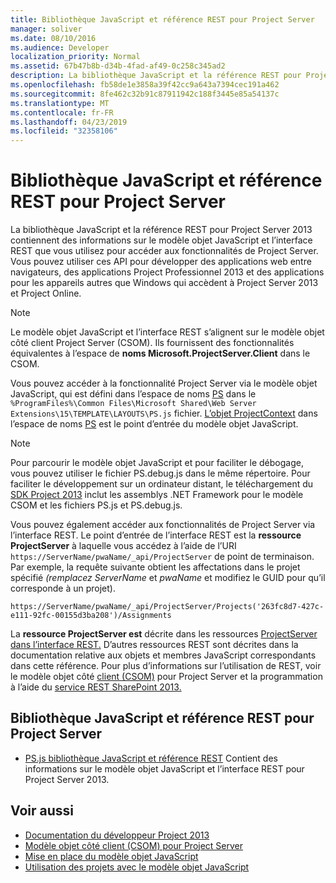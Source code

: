 ```yaml
---
title: Bibliothèque JavaScript et référence REST pour Project Server
manager: soliver
ms.date: 08/10/2016
ms.audience: Developer
localization_priority: Normal
ms.assetid: 67b47b8b-d34b-4fad-af49-0c258c345ad2
description: La bibliothèque JavaScript et la référence REST pour Project Server 2013 contiennent des informations sur le modèle objet JavaScript et l’interface REST que vous utilisez pour accéder aux fonctionnalités de Project Server. Vous pouvez utiliser ces API pour développer des applications web entre navigateurs, des applications Project Professionnel 2013 et des applications pour les appareils autres que Windows qui accèdent à Project Server 2013 et Project Online.
ms.openlocfilehash: fb58de1e3858a39f42cc9a643a7394cec191a462
ms.sourcegitcommit: 8fe462c32b91c87911942c188f3445e85a54137c
ms.translationtype: MT
ms.contentlocale: fr-FR
ms.lasthandoff: 04/23/2019
ms.locfileid: "32358106"
---
```

# <a name="javascript-library-and-rest-reference-for-project-server"></a>Bibliothèque JavaScript et référence REST pour Project Server

La bibliothèque JavaScript et la référence REST pour Project Server 2013 contiennent des informations sur le modèle objet JavaScript et l’interface REST que vous utilisez pour accéder aux fonctionnalités de Project Server. Vous pouvez utiliser ces API pour développer des applications web entre navigateurs, des applications Project Professionnel 2013 et des applications pour les appareils autres que Windows qui accèdent à Project Server 2013 et Project Online.
  
> [!NOTE]
> Le modèle objet JavaScript et l’interface REST s’alignent sur le modèle objet côté client Project Server (CSOM). Ils fournissent des fonctionnalités équivalentes à l’espace de **noms Microsoft.ProjectServer.Client** dans le CSOM. 
  
Vous pouvez accéder à la fonctionnalité Project Server via le modèle objet JavaScript, qui est défini dans l’espace de noms [PS](https://msdn.microsoft.com/library/e3156167-a4fd-1bf6-8d1c-e180de1844ed%28Office.15%29.aspx) dans le  `%ProgramFiles%\Common Files\Microsoft Shared\Web Server Extensions\15\TEMPLATE\LAYOUTS\PS.js` fichier. [L’objet ProjectContext](https://msdn.microsoft.com/library/a490b675-a845-ee94-3877-b99ada9bf2b0%28Office.15%29.aspx) dans l’espace de noms [PS](https://msdn.microsoft.com/library/e3156167-a4fd-1bf6-8d1c-e180de1844ed%28Office.15%29.aspx) est le point d’entrée du modèle objet JavaScript. 
  
> [!NOTE]
> Pour parcourir le modèle objet JavaScript et pour faciliter le débogage, vous pouvez utiliser le fichier PS.debug.js dans le même répertoire. Pour faciliter le développement sur un ordinateur distant, le téléchargement du [SDK Project 2013](https://www.microsoft.com/en-us/download/details.aspx?id=30435) inclut les assemblys .NET Framework pour le modèle CSOM et les fichiers PS.js et PS.debug.js. 
  
Vous pouvez également accéder aux fonctionnalités de Project Server via l’interface REST. Le point d’entrée de l’interface REST est la **ressource ProjectServer** à laquelle vous accédez à l’aide de l’URI  `https://ServerName/pwaName/_api/ProjectServer` de point de terminaison. Par exemple, la requête suivante obtient les affectations dans le projet spécifié  _(remplacez ServerName_ et  _pwaName_ et modifiez le GUID pour qu’il corresponde à un projet).
  
`https://ServerName/pwaName/_api/ProjectServer/Projects('263fc8d7-427c-e111-92fc-00155d3ba208')/Assignments`

La **ressource ProjectServer est** décrite dans les ressources [ProjectServer dans l’interface REST.](https://msdn.microsoft.com/library/a490b675-a845-ee94-3877-b99ada9bf2b0%28Office.15%29.aspx#bk_ProjectServerResources) D’autres ressources REST sont décrites dans la documentation relative aux objets et membres JavaScript correspondants dans cette référence. Pour plus d’informations sur l’utilisation de REST, voir le modèle objet côté [client (CSOM)](client-side-object-model-csom-for-project-2013.md) pour Project Server et la programmation à l’aide du [service REST SharePoint 2013.](https://msdn.microsoft.com/library/fp142385%28office.15%29.aspx)
  
## <a name="javascript-library-and-rest-reference-for-project-server"></a>Bibliothèque JavaScript et référence REST pour Project Server
<a name="pj15_JavaScriptAPIReference_PS"> </a>

- [PS.js bibliothèque JavaScript et référence REST](https://msdn.microsoft.com/library/5a140021-380a-d9e0-e36d-106df85f56d6%28Office.15%29.aspx) Contient des informations sur le modèle objet JavaScript et l’interface REST pour Project Server 2013. 
    
## <a name="see-also"></a>Voir aussi
<a name="bk_addresources"> </a>

- [Documentation du développeur Project 2013](project-2013-developer-documentation.md)   
- [Modèle objet côté client (CSOM) pour Project Server](client-side-object-model-csom-for-project-2013.md)   
- [Mise en place du modèle objet JavaScript](getting-started-with-the-project-server-2013-javascript-object-model.md)  
- [Utilisation des projets avec le modèle objet JavaScript](create-retrieve-update-delete-projects-using-project-server-javascript.md)
    

